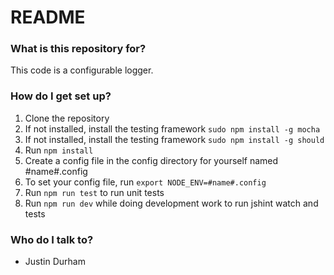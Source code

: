 # README #

### What is this repository for? ###

This code is a configurable logger.

### How do I get set up? ###
1. Clone the repository
1. If not installed, install the testing framework ```sudo npm install -g mocha```
1. If not installed, install the testing framework ```sudo npm install -g should```
1. Run ```npm install```
1. Create a config file in the config directory for yourself named #name#.config
1. To set your config file, run ```export NODE_ENV=#name#.config```
1. Run ```npm run test``` to run unit tests
1. Run ```npm run dev``` while doing development work to run jshint watch and tests

### Who do I talk to? ###
* Justin Durham